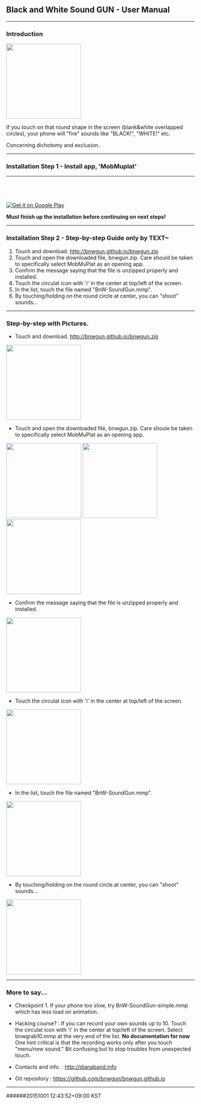 ## Black and White Sound GUN - User Manual

---

### Introduction

<img src="11.png" width=200px />

If you touch on that round shape in the screen (blank&white overlapped circles), your phone will "fire" sounds like "BLACK!", "WHITE!" etc.

Concerning dichotomy and exclusion..

---

### Installation Step 1 - Install app, 'MobMuplat'

---

<a href="https://geo.itunes.apple.com/us/app/mobmuplat/id597679399?mt=8" style="display:inline-block;overflow:hidden;background:url(http://linkmaker.itunes.apple.com/images/badges/en-us/badge_appstore-lrg.svg) no-repeat;width:165px;height:40px;"></a>

<a href="https://play.google.com/store/apps/details?id=com.iglesiaintermedia.mobmuplat">
<img alt="Get it on Google Play" src="https://developer.android.com/images/brand/en_generic_rgb_wo_45.png" />
</a>

**Must finish up the installation before continuing on next steps!**

---

### Installation Step 2 - Step-by-step Guide only by TEXT~

1. Touch and download. <http://bnwgun.github.io/bnwgun.zip>
2. Touch and open the downloaded file, bnwgun.zip. Care should be taken to specifically select MobMuPlat as an opening app.
3. Confirm the message saying that the file is unzipped properly and installed.
4. Touch the circulat icon with 'i' in the center at top/left of the screen.
5. In the list, touch the file named "BnW-SoundGun.mmp".
6. By touching/holding on the round circle at center, you can "shoot" sounds...

---

### Step-by-step with Pictures.

* Touch and download. <http://bnwgun.github.io/bnwgun.zip>

<img src="03.png" width=200px />

* Touch and open the downloaded file, bnwgun.zip. Care shoule be taken to specifically select MobMuPlat as an opening app.

<img src="04.png" width=200px />
<img src="06.png" width=200px />
<img src="07.png" width=200px />

* Confirm the message saying that the file is unzipped properly and installed.

<img src="08.png" width=200px />

* Touch the circulat icon with 'i' in the center at top/left of the screen.

<img src="09.png" width=200px />

* In the list, touch the file named "BnW-SoundGun.mmp".

<img src="10.png" width=200px />

* By touching/holding on the round circle at center, you can "shoot" sounds...

<img src="11.png" width=200px />

---

### More to say...

- Checkpoint 1. If your phone too slow, try BnW-SoundGun-simple.mmp which has less load on animation.

- Hacking course? : If you can record your own sounds up to 10. Touch the circulat icon with 'i' in the center at top/left of the screen. Select bnwgrab10.mmp at the very end of the list. **No documentation for now** One hint critical is that the recording works only after you touch "menu/new sound." Bit confusing but to stop troubles from unexpected touch.

- Contacts and info. : <http://dianaband.info>

- Git repository : <https://github.com/bnwgun/bnwgun.github.io>

---

######20151001  12:43:52+09:00 KST
